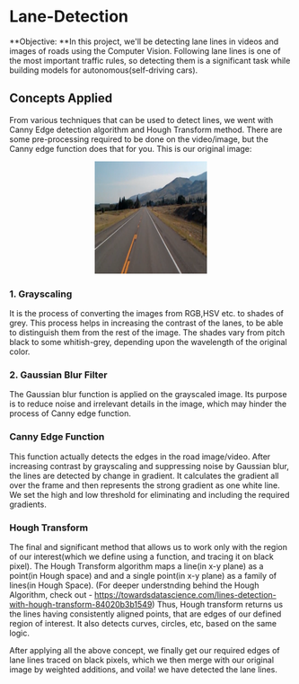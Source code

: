 # **Lane-Detection**
**Objective: **In this project, we'll be detecting lane lines in videos and images of roads using the Computer Vision. Following lane lines is one of the most important traffic rules, so detecting them is a significant task while building models for autonomous(self-driving cars).

## Concepts Applied
From various techniques that can be used to detect lines, we went with Canny Edge detection algorithm and Hough Transform method. There are some pre-processing required to be done on the video/image, but the Canny edge function does that for you.
This is our original image:
<p align="center">
<img src = "https://github.com/sampadabareja/Lane-Detection/blob/master/Images/test_image.jpg" width="200" height="200">
</p>


### 1. Grayscaling
It is the process of converting the images from RGB,HSV etc. to shades of grey. This process helps in increasing the contrast of the lanes, to be able to distinguish them from the rest of the image. The shades vary from pitch black to some whitish-grey, depending upon the wavelength of the original color.

### 2. Gaussian Blur Filter
The Gaussian blur function is applied on the grayscaled image. Its purpose is to reduce noise and irrelevant details in the image, which may hinder the process of Canny edge function.

###  Canny Edge Function
This function actually detects the edges in the road image/video. After increasing contrast by grayscaling and suppressing noise by Gaussian blur, the lines are detected by change in gradient. It calculates the gradient all over the frame and then represents the strong gradient as one white line. We set the high and low threshold for eliminating and including the required gradients.

###  Hough Transform
The final and significant method that allows us to work only with the region of our interest(which we define using a function, and tracing it on black pixel). The Hough Transform algorithm maps a line(in x-y plane) as a point(in Hough space) and and a single point(in x-y plane) as a family of lines(in Hough Space).
(For deeper understnding behind the Hough Algorithm, check out - https://towardsdatascience.com/lines-detection-with-hough-transform-84020b3b1549) 
Thus, Hough transform returns us the lines having consistently aligned points, that are edges of our defined region of interest. It also detects curves, circles, etc, based on the same logic. 

After applying all the above concept, we finally get our required edges of lane lines traced on black pixels, which we then merge with our original image by weighted additions, and voila! we have detected the lane lines.
